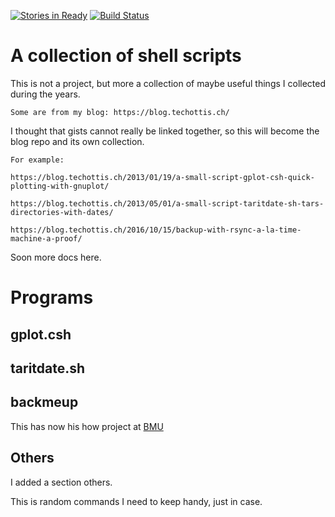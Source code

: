 [![Stories in Ready](https://badge.waffle.io/mariotti/mfsh-scripts.png?label=ready&title=Ready)](https://waffle.io/mariotti/mfsh-scripts)
[![Build Status](https://travis-ci.org/mariotti/mfsh-scripts.svg?branch=master)](https://travis-ci.org/mariotti/mfsh-scripts)


# A collection of shell scripts

This is not a project, but more a collection of maybe
useful things I collected during the years.

    Some are from my blog: https://blog.techottis.ch/

I thought that gists cannot really be linked together,
so this will become the blog repo and its own collection.

    For example:

	https://blog.techottis.ch/2013/01/19/a-small-script-gplot-csh-quick-plotting-with-gnuplot/

	https://blog.techottis.ch/2013/05/01/a-small-script-taritdate-sh-tars-directories-with-dates/
	
	https://blog.techottis.ch/2016/10/15/backup-with-rsync-a-la-time-machine-a-proof/
	    
Soon more docs here.

# Programs

## gplot.csh

## taritdate.sh

## backmeup

This has now his how project at [BMU](https://github.com/mariotti/bmu)

## Others

I added a section others.

This is random commands I need to keep handy, just in case.

